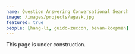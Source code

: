 ```yaml
---
name: Question Answering Conversational Search
image: /images/projects/agask.jpg
featured: true
people: [hang-li, guido-zuccon, bevan-koopman]
---
```


This page is under construction.